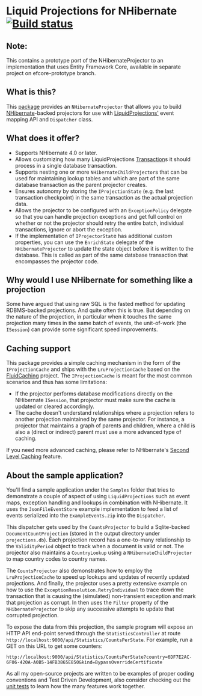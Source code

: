 # Liquid Projections for NHibernate [![Build status](https://ci.appveyor.com/api/projects/status/8shaimqx3u366bji/branch/master?svg=true)](https://ci.appveyor.com/project/dennisdoomen/liquidprojections-nhibernate-69l6u/branch/master)

## Note:

This contains a prototype port of the NHibernateProjector to an implementation that uses Entity Framework Core, available in separate project on efcore-prototype branch.

## What is this?
This [package](https://www.nuget.org/packages/LiquidProjections.NHibernate/) provides an `NHibernateProjector` that allows you to build [NHibernate]((https://www.nuget.org/packages/NHibernate/))-backed projectors for use with [LiquidProjections'](https://github.com/liquidprojections/LiquidProjections) event mapping API and `Dispatcher` class.

## What does it offer?
* Supports NHibernate 4.0 or later. 
* Allows customizing how many LiquidProjections [Transaction](https://github.com/liquidprojections/LiquidProjections/blob/master/Src/LiquidProjections.Abstractions/Transaction.cs)s it should process in a single database transaction.
* Supports nesting one or more `NHibernateChildProjector`s that can be used for maintaining lookup tables and which are part of the same database transaction as the parent projector creates.
* Ensures autonomy by storing the  `IProjectionState` (e.g. the last transaction checkpoint) in the same transaction as the actual projection data.
* Allows the projector to be configured with an `ExceptionPolicy` delegate so that you can handle projection exceptions and get full control on whether or not the projector should retry the entire batch, individual transactions, ignore or abort the exception.
* If the implementation of `IProjectorStat`e has additional custom properties, you can use the `EnrichState` delegate of the `NHibernateProjector` to update the state object before it is written to the database. This is called as part of the same database transaction that encompasses the projector code.

## Why would I use NHibernate for something like a projection
Some have argued that using raw SQL is the fasted method for updating  RDBMS-backed projections. And quite often this is true. But depending on the nature of the projection, in particular when it touches the same projection many times in the same batch of events, the unit-of-work (the `ISession`) can provide some significant speed improvements.

## Caching support
This package provides a simple caching mechanism in the form of the `IProjectionCache` and ships with the `LruProjectionCache` based on the [FluidCaching](https://www.nuget.org/packages/FluidCaching.Sources/) project. The `IProjectionCache` is meant for the most common scenarios and thus has some limitations:
   * If the projector performs database modifications directly on the NHibernate `ISession`, that projector must make sure the cache is updated or cleared accordingly.
   * The cache doesn't understand relationships where a projection refers to another projection maintained by the same projector. For instance, a projector that maintains a graph of parents and children, where a child is also a (direct or indirect) parent must use a more advanced type of caching. 

If you need more advanced caching, please refer to NHibernate's [Second Level Caching](http://nhibernate.info/doc/nhibernate-reference/caches.html) feature.

## About the sample application?
You'll find a sample application under the `Samples` folder that tries to demonstrate a couple of aspect of using `LiquidProjections` such as event maps, exception handling and lookups in combination with NHibernate. It uses the `JsonFileEventStore` example implementation to feed a list of events serialized into the `ExampleEvents.zip` into the `Dispatcher`. 

This dispatcher gets used by the `CountsProjector` to build a Sqlite-backed `DocumentCountProjection` (stored in the output directory under `projections.db`). Each projection record has a one-to-many relationship to the `ValidityPeriod` object to track when a document is valid or not. The projector also maintains a `CountryLookup` using a `NHibernateChildProjector` to map country codes to country names. 

The `CountsProjector` also demonstrates how to employ the `LruProjectionCache` to speed up lookups and updates of recently updated projections. And finally, the projector uses a pretty extensive example on how to use the `ExceptionResolution.RetryIndividual` to trace down the transaction that is causing the (simulated) non-transient exception and mark that projection as corrupt. In then uses the `Filter` property of the `NHibernateProjector` to skip any successive attempts to update that corrupted projection.

To expose the data from this projection, the sample program will expose an HTTP API end-point served through the `StatisticsController` at route `http://localhost:9000/api/Statistics/CountsPerState`. For example, run a GET on this URL to get some counters:

    http://localhost:9000/api/Statistics/CountsPerState?country=6DF7E2AC-6F06-420A-A0B5-14FB3865E850&kind=BypassOverrideCertificate

As all my open-source projects are written to be examples of proper coding conventions and Test Driven Development, also consider checking out the [unit tests](https://github.com/liquidprojections/LiquidProjections.NHibernate/blob/master/Tests/LiquidProjections.NHibernate.Specs/NHibernateProjectorSpecs.cs) to learn how the many features work together. 

